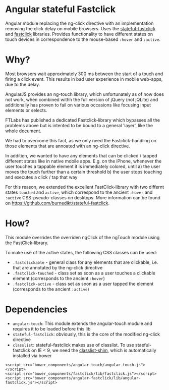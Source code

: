 # Angular stateful Fastclick

Angular module replacing the ng-click directive with an implementation removing the click delay on mobile browsers. Uses the [stateful-fastclick](https://github.com/burnedikt/stateful-fastclick) and [fastclick](https://github.com/ftlabs/fastclick) libraries. Provides functionality to have different states on touch devices in correspondence to the mouse-based `:hover` and `:active`.

# Why?

Most browsers wait approximately 300 ms between the start of a touch and firing a click event.
This results in bad user experience in mobile web-apps, due to the delay.

AngularJS provides an ng-touch library, which unfortunately as of now does not work, when combined withh
the full version of jQuery (not jQLite) and additionally has proven to fail on various occasions
like focusing input elements or selects.

FTLabs has published a dedicated Fastclick-library which bypasses all the problems above
but is intented to be bound to a general 'layer', like the whole document.

We had to overcome this fact, as we only need the Fastclick-handling on those elements
that are annoated with an ng-click directive.

In addition, we wanted to have any elements that can be clicked / tapped different states
like in native mobile apps. E.g. on the iPhone, whenever the user touches a tappable element
it is immediately colored, until
a) the user moves the touch further than a certain threshold
b) the user stops touching and executes a click / tap that way

For this reason, we extended the excellent FastClick-library with two differnt states
`touched` and `active`, which correspond to the ancient `:hover` and `:active` CSS-pseudo-classes
on desktops. More information can be found on https://github.com/burnedikt/stateful-fastclick.

# How?

This module overrides the overriden ngClick of the ngTouch module using the FastClick-library.

To make use of the active states, the following CSS classes can be used:

- `.fastclickable` - general class for any elements that are clickable, i.e. that are annotated by the ng-click directive
- `.fastclick-touched` - class set as soon as a user touches a clickable element (corresponds to the ancient `:hover`)
- `.fastclick-active` - class set as soon as a user tapped the element (corresponds to the ancient `:active`)

# Dependencies

- `angular-touch`: This module extends the angular-touch module and requires it to be loaded before this lib
- `stateful-fastclick`: obviously, this is the core of the modified ng-click directive
- `classlist`: stateful-fastclick makes use of classlist. To use staeful-fastclick on IE < 9, we need the [classlist-shim](https://github.com/components/classList.js), which is automatically installed via bower

```
<script src="bower_components/angular-touch/angular-touch.js"></script>
<script src="bower_components/fastclick/lib/fastclick.js"></script>
<script src="bower_components/angular-fastclick/lib/angular-fastclick.js"></script>
```
